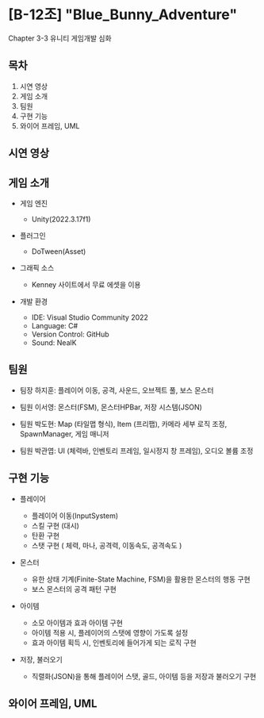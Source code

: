 # [B-12조] "Blue_Bunny_Adventure"
Chapter 3-3 유니티 게임개발 심화

## 목차
1. 시연 영상
2. 게임 소개
3. 팀원
4. 구현 기능
5. 와이어 프레임, UML

## 시연 영상


## 게임 소개
- 게임 엔진
  - Unity(2022.3.17f1)

- 플러그인
  - DoTween(Asset)

- 그래픽 소스
  - Kenney 사이트에서 무료 에셋을 이용

- 개발 환경
  - IDE: Visual Studio Community 2022
  - Language: C#
  - Version Control: GitHub
  - Sound:  NealK

## 팀원
- 팀장 하지훈: 플레이어 이동, 공격, 사운드, 오브젝트 풀, 보스 몬스터

- 팀원 이서영: 몬스터(FSM), 몬스터HPBar, 저장 시스템(JSON)

- 팀원 박도현: Map (타일맵 형식), Item (프리팹), 카메라 세부 로직 조정, SpawnManager, 게임 매니저

- 팀원 박관엽: UI (체력바, 인벤토리 프레임, 일시정지 창 프레임), 오디오 볼륨 조정

## 구현 기능
- 플레이어
  - 플레이어 이동(InputSystem)
  - 스킬 구현 (대시)
  - 탄환 구현
  - 스탯 구현 ( 체력, 마나, 공격력, 이동속도, 공격속도 )

- 몬스터
  - 유한 상태 기계(Finite-State Machine, FSM)을 활용한 몬스터의 행동 구현
  - 보스 몬스터의 공격 패턴 구현

- 아이템
  - 소모 아이템과 효과 아이템 구현
  - 아이템 적용 시, 플레이어의 스탯에 영향이 가도록 설정
  - 효과 아이템 획득 시, 인벤토리에 들어가게 되는 로직 구현
 
- 저장, 불러오기
  - 직렬화(JSON)을 통해 플레이어 스탯, 골드, 아이템 등을 저장과 불러오기 구현
 
## 와이어 프레임, UML
